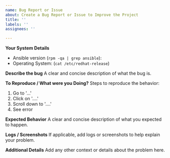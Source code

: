 ```yaml
---
name: Bug Report or Issue
about: Create a Bug Report or Issue to Improve the Project
title: ''
labels: ''
assignees: ''

---
```


**Your System Details** 

* Ansible version (`rpm -qa | grep ansible`):
* Operating System: (`cat /etc/redhat-release`)

**Describe the bug**
A clear and concise description of what the bug is.

**To Reproduce / What were you Doing?**
Steps to reproduce the behavior:
1. Go to '...'
2. Click on '....'
3. Scroll down to '....'
4. See error

**Expected Behavior**
A clear and concise description of what you expected to happen.

**Logs / Screenshots**
If applicable, add logs or screenshots to help explain your problem.

**Additional Details**
Add any other context or details about the problem here.
